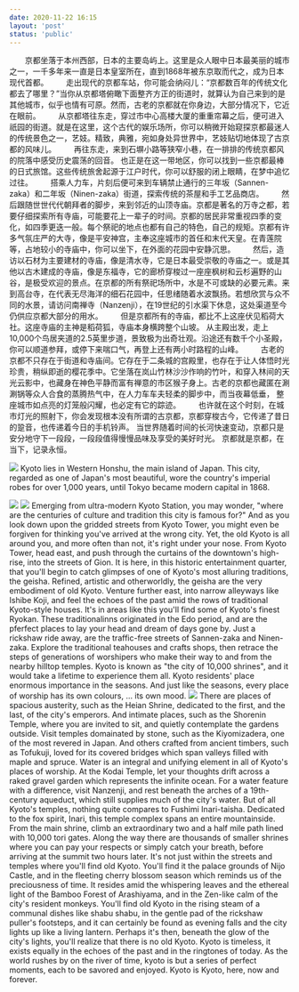```yaml
---
date: 2020-11-22 16:15
layout: 'post'
status: 'public'
---
```


&emsp;&emsp;京都坐落于本州西部，日本的主要岛屿上。这里是众人眼中日本最美丽的城市之一，一千多年来一直是日本皇室所在，直到1868年被东京取而代之，成为日本现代首都。
&emsp;&emsp;走出现代的京都车站，你可能会纳闷儿：“京都数百年的传统文化都去了哪里？”当你从京都塔俯瞰下面整齐方正的街道时，就算认为自己来到的是其他城市，似乎也情有可原。然而，古老的京都就在你身边，大部分情况下，它近在眼前。
&emsp;&emsp;从京都塔往东走，穿过市中心高楼大厦的重重帘幕之后，便可进入祇园的街道。就是在这里，这个古代的娱乐场所，你可以稍微开始窥探京都最迷人的传统景色之一，艺妓。精致，典雅，宛如身处异世界中，艺妓贴切地体现了古京都的风味儿。
&emsp;&emsp;再往东走，来到石塀小路等狭窄小巷，在一排排的传统京都风的院落中感受历史震荡的回音。
也正是在这一带地区，你可以找到一些京都最棒的日式旅馆。这些传统旅舍起源于江户时代，你可以舒服的闭上眼睛，在梦中追忆过往。
&emsp;&emsp;搭乘人力车，片刻后便可来到车辆禁止通行的三年坂（Sannen-zaka）和二年坂（Ninen-zaka）街道，探索传统的茶屋和手工艺品商店。
&emsp;&emsp;然后跟随世世代代朝拜者的脚步，来到邻近的山顶寺庙。京都是著名的万寺之都，若要仔细探索所有寺庙，可能要花上一辈子的时间。京都的居民非常重视四季的变化，如四季更迭一般。每个祭祀的地点也都有自己的特色，自己的规矩。京都有许多气氛庄严的大寺，像是平安神宫，主奉这座城市的首任和末代天皇。在青莲院等，占地较小的寺庙中，你可以坐下，在外面的花园中安静沉思。
&emsp;&emsp;然后，造访以石材为主要建材的寺庙，像是清水寺，它是日本最受崇敬的寺庙之一。或是其他以古木建成的寺庙，像是东福寺，它的廊桥穿梭过一座座枫树和云杉遍野的山谷，是极受欢迎的景点。在京都的所有祭祀场所中，水是不可或缺的必要元素。来到高台寺，在代表无尽海洋的细石花园中，任思绪随着水波飘扬。若想欣赏与众不同的水景，请访问南禅寺（Nanzenji），在19世纪的引水渠下休息，这处渠道至今仍供应京都大部分的用水。
&emsp;&emsp;但是京都所有的寺庙，都比不上这座伏见稻荷大社。这座寺庙的主神是稻荷狐，寺庙本身横跨整个山坡。
从主殿出发，走上10,000个鸟居夹道的2.5英里步道，景致极为出奇壮观。沿途还有数千个小圣殿，你可以顺道参拜，或停下来喘口气，再登上还有两小时路程的山峰。
&emsp;&emsp;古老的京都不只存在于街道和寺庙间。它存在于二条城的宫殿里，也存在于让人体悟时光珍贵，稍纵即逝的樱花季中。它坐落在岚山竹林沙沙作响的竹叶，和穿入林间的天光云影中，也藏身在神色平静而富有禅意的市区猴子身上。古老的京都也藏匿在涮涮锅等众人合食的蒸腾热气中，在人力车车夫轻柔的脚步中，而当夜幕低垂， 整座城市如点亮的灯笼般闪耀，也必定有它的踪迹。
&emsp;&emsp;也许就在这个时刻，在城市灯光的照射下，你会发现根本没有所谓的古京都，京都穿梭古今，它传递了昔日的跫音，也传递着今日的手机铃声。
当世界随着时间的长河快速变动，京都只是安分地守下一段段，一段段值得慢慢品味及享受的美好时光。
京都就是京都，在当下，记录永恒。

![](https://cdn.pixabay.com/photo/2017/05/20/10/27/kinkaku-ji-2328557_1280.jpg)
Kyoto lies in Western Honshu, the main island of Japan.
This city, regarded as one of Japan's most beautiful, wore the country's imperial robes for over 1,000 years, until Tokyo became modern capital in 1868.

![](https://vkceyugu.cdn.bspapp.com/VKCEYUGU-imgbed/868bd8f2-335c-4c67-854f-8f9cc680cced.jpg)
![](https://cdn.pixabay.com/photo/2018/08/22/20/49/kyoto-3624588_1280.jpg)
Emerging from ultra-modern Kyoto Station, you may wonder, "where are the centuries of culture and tradition this city is famous for?"
And as you look down upon the gridded streets from Kyoto Tower, you might even be forgiven for thinking you've arrived at the wrong city.
Yet, the old Kyoto is all around you, and more often than not, it's right under your nose.
From Kyoto Tower, head east, and push through the curtains of the downtown's high-rise, into the streets of Gion.
It is here, in this historic entertainment quarter, that you'll begin to catch glimpses of one of Kyoto's most alluring traditions, the geisha.
Refined, artistic and otherworldly, the geisha are the very embodiment of old Kyoto.
Venture further east, into narrow alleyways like Ishibe Koji, and feel the echoes of the past amid the rows of traditional Kyoto-style houses.
It's in areas like this you'll find some of Kyoto's finest Ryokan.
These traditionalinns originated in the Edo period, and are the pferfect places to lay your head and dream of days gone by.
Just a rickshaw ride away, are the traffic-free streets of Sannen-zaka and Ninen-zaka.
Explore the traditional teahouses and crafts shops, then retrace the steps of generations of worshipers who make their way to and from the nearby hilltop temples.
Kyoto is known as "the city of 10,000 shrines", and it would take a lifetime to experience them all. Kyoto residents'  place enormous importance in the seasons.
And just like the seasons, every place of worship has its own colours, ... its own mood.
![](https://cdn.pixabay.com/photo/2013/08/18/02/28/heian-shrine-173570_1280.jpg)
There are places of spacious austerity, such as the Heian Shrine, dedicated to the first, and the last, of the city's emperors. And intimate places, such as the Shorenin Temple, where you are invited to sit, and quietly contemplate the gardens outside.
Visit temples domainated by stone, such as the Kiyomizadera, one of the most revered in Japan.
And others crafted from ancient timbers, such as Tofukuji, loved for its covered bridges which span valleys filled with maple and spruce.
Water is an integral and unifying element in all of Kyoto's places of worship.
At the Kodai Temple, let your thoughts drift across a raked gravel garden which represents the infinite ocean.
For a water feature with a difference, visit Nanzenji, and rest beneath the arches of a 19th-century aqueduct, which still supplies much of the city's water.
But of all Kyoto's temples, nothing quite compares to Fushimi Inari-taisha.
Dedicated to the fox spirit, Inari, this temple complex spans an entire mountainside.
From the main shrine, climb an extraordinary two and a half mile path lined with 10,000 tori gates.
Along the way there are thousands of smaller shrines where you can pay your respects or simply catch your breath, before arriving at the summit two hours later.
It's not just within the streets and temples where you'll find old Kyoto.
You'll find it the palace grounds of Nijo Castle, and in the fleeting cherry blossom season which reminds us of the preciousness of time.
It resides amid the whispering leaves and the ethereal light of the Bamboo Forest of Arashiyama, and in the Zen-like calm of the city's resident monkeys.
You'll find old Kyoto in the rising steam of a communal dishes like shabu shabu, in the gentle pad of the rickshaw puller's footsteps, and it can certainly be found as evening falls and the city lights up like a living lantern.
Perhaps it's then, beneath the glow of the city's lights, you'll realize that there is no old Kyoto.
Kyoto is timeless, it exists equally in the echoes of the past and in the ringtones of today.
As the world rushes by on the river of time, kyoto is but a series of perfect moments,  each to be savored and enjoyed.
Kyoto is Kyoto, here, now and forever.